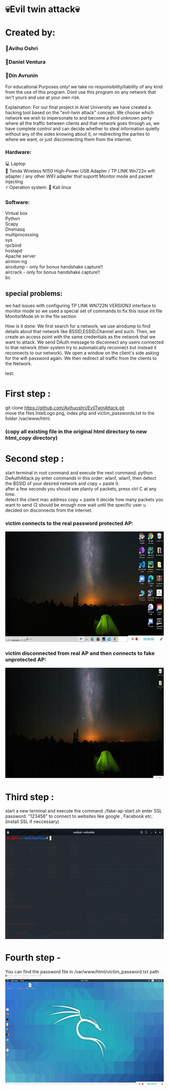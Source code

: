 # 💀Evil twin attack💀
# Created by: 
### 🙊Avihu Oshri
### 🙉Daniel Ventura 
### 🙈Din Avrunin

For educational Purposes only! we take no responsibility/liability of any kind from the use of this program.
Dont use this program on any network that isn't yours and use at your own risk.

Explaination:
For our final project in Ariel University we have created a hacking tool based on the "evil-twin attack" concept.
We choose which network we wish to impersonate to and become a third unknown party where all the traffic between clients and that network goes through us, we have complete control and can decide whether to steal information quietly without any of the sides knowing about it, or redirecting the parties to where we want, or just disconnecting them from the internet.


### Hardware:
💻 Laptop <br>
📡 Tenda Wireless N150 High-Power USB Adapter / TP LINK Wn722n wifi adapter / any other WIFI adapter that suportt Monitor mode 
   and packet injecting <br>
⚡ Operation system: 🐲 Kali linux


### Software:
Virtual box <br>
Python <br>
Scapy <br>
Dnsmasq <br>
multiprocessing <br>
sys <br>
rpcbind <br>
hostapd <br>
Apache server <br>
airmon-ng <br>
airodump - only for bonus handshake capture!! <br>
aircrack - only for bonus handshake capture!! <br>
bc <br>


## special problems:
we had issues with configuring TP LINK WN722N VERSION3 interface to monitor mode so we used a special set of commands to fix this issue int file MonitorMode.sh in the file section 



How is it done:
We first search for a network, we use airodump to find details about that network like BSSID,ESSID,Channel and such.
Then, we create an access point with the same credentials as the network that we want to attack.
We send DAuth message to disconnect any users connected to that network (their system try to automatically reconnect but instead it reconnects to our network).
We open a window on the client's side asking for the wifi password again.
We then redirect all traffic from the clients to the Network.



test:

# First step :
  git clone https://github.com/Avihuoshri/EvilTwinAttack.git <br>
  move the files IntelLogo.png, index.php and victim_passwords.txt to the folder /var/www/html. <br>
  ### (copy all existing file in the original html directory to new html_copy directory)
# Second step :
  start terminal in root command and execute the next command:  python DeAuthAttack.py 
  enter commands in this order:
  wlan1,
  wlan1,
  then detect the BSSID of your desired network and copy + paste it. <br>
  after a few seconds you should see planty of packets, press ctrl C at any time. <br>
  detect the client mac address copy + paste it 
  decide how many packets you want to send (2 should be enough
  now wait until the specific user u decided on disconnects from the internet. <br>
  
  ### victim connects to the real password protected AP:
  <img src="gif files/real_AP_connection.gif" width="600" height="350" >
 
  ### victim disconnected from real AP and then connects to fake unprotected AP:
  <img src="gif files/victim_reconnect_to_fa_ap.gif" width="600" height="350" >


  
# Third step : 
start a new terminal and execute the command ./fake-ap-start.sh
enter SSL password: "123456" to connect to websites like google , Facebook etc. (install SSL if neccessary)

<img src="gif files/fake_ap_creation.gif" width="600" height="350" >

# Fourth step - 
You can find the password file in /var/www/html/victim_password.txt path <br>
<img src="gif files/victim_passowrd.gif" width="600" height="350" >



